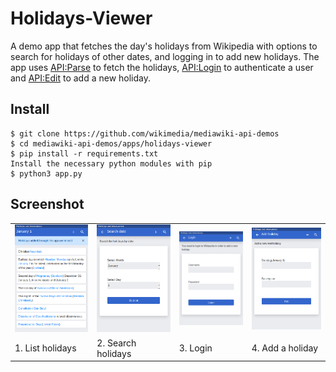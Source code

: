 # Holidays-Viewer
A demo app that fetches the day's holidays from Wikipedia with options to search for holidays of other dates, and logging in to add new holidays. The app uses [API:Parse](https://www.mediawiki.org/wiki/API:Parse) to fetch the holidays, [API:Login](https://www.mediawiki.org/wiki/API:Login) to authenticate a user and [API:Edit](https://www.mediawiki.org/wiki/API:Edit) to add a new holiday.

Install
-------

```
$ git clone https://github.com/wikimedia/mediawiki-api-demos
$ cd mediawiki-api-demos/apps/holidays-viewer
$ pip install -r requirements.txt
Install the necessary python modules with pip
$ python3 app.py
```

Screenshot
----------
<table>
  <tr>
    <td><img src="screenshots/list-holidays.png">
    <td><img src="screenshots/search.png">
    <td><img src="screenshots/login.png">
    <td><img src="screenshots/add.png">
  <tr>
    <td>1. List holidays
    <td>2. Search holidays
    <td>3. Login
    <td>4. Add a holiday
</table>
